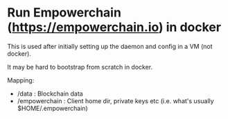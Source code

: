 # Run Empowerchain (https://empowerchain.io) in docker

This is used after initially setting up the daemon and config in a VM (not docker).

It may be hard to bootstrap from scratch in docker.

Mapping:
* /data : Blockchain data
* /empowerchain : Client home dir, private keys etc (i.e. what's usually $HOME/.empowerchain)

